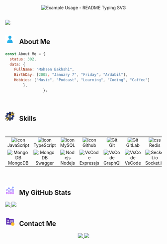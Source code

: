 <p align="center">
  <img src="https://readme-typing-svg.demolab.com/?lines=Hi+There+Welcome+To+My+Profile!;I%27m+Mohsen+Bakhshi%F0%9F%96%90;I%27m+NodeJs+Developer;&font=Righteous&center=true&width=380&height=50&duration=2500&pause=2000" alt="Example Usage - README Typing SVG">
</p>

<br/>

<img src="https://github-production-user-asset-6210df.s3.amazonaws.com/74038190/241765440-80728820-e06b-4f96-9c9e-9df46f0cc0a5.gif" />

<br/>

<h2>
  <img width='30px' src= "https://github.com/MhsnBakhshi/MhsnBakhshi/blob/main/icons8-customer-48.png?raw=true" /> &nbsp;
  About Me
</h2>

``` js 
const About Me = {
  status: 302,
  data: {
    FullName: "Mohsen Bakhshi",
    BirthDay: [2005٫ "January 7", "Friday"٫ "Ardabil"],
    Hobbies: ["Music", "Podcast", "Learning", "Coding", "Caffee"]
        },
                 };
```
<br/>

<h2>
  <img width='30px' src= "https://github.com/MhsnBakhshi/MhsnBakhshi/blob/main/icons8-skill-64.png?raw=true" /> &nbsp;
  Skills
</h2>

<table>
<div style="display: flex; align-items: flex-start; align: center">
<table align="center">
  <tr>
    <td align="center" width="96">
        <img src="https://techstack-generator.vercel.app/js-icon.svg" alt="icon" width="40" height="40" />
      <br>JavaScript
    </td>
    <td align="center" width="96">
        <img src="https://techstack-generator.vercel.app/ts-icon.svg" alt="icon" width="40" height="40" />
      <br>TypeScript
    </td>
    <td align="center" width="96">
        <img src="https://techstack-generator.vercel.app/mysql-icon.svg" alt="icon" width="40" height="40" />
      <br>MySQL
    </td>
    <td align="center" width="96">
        <img src="https://techstack-generator.vercel.app/github-icon.svg" alt="icon" width="40" height="40" />
      <br>Github
    </td>
    <td align="center" width="96"> 
        <img src="https://user-images.githubusercontent.com/25181517/192108372-f71d70ac-7ae6-4c0d-8395-51d8870c2ef0.png" width="40" height="40" alt="Git" />
      <br>Git
    </td>
    <td align="center" width="96"> 
        <img src="https://skillicons.dev/icons?i=gitlab" width="40" height="40" alt="Git" />
      <br>GitLab
    </td>
    <td align="center" width="96">
        <img src="https://skillicons.dev/icons?i=redis" width="40" height="40" alt="css" />
      <br>Redis
    </td>
  </tr>
 <tr>
      <td align="center" width="96">
        <img src="https://skillicons.dev/icons?i=mongodb" width="40" height="40" alt="MongoDB" />
      <br>MongoDB
    </td>
<!--       <td align="center" width="96">
        <img src="https://user-images.githubusercontent.com/24623425/36042969-f87531d4-0d8a-11e8-9dee-e87ab8c6a9e3.png" width="40" height="40" alt="MongoDB" />
      <br>PostgreSQL
    </td> -->
      <td align="center" width="96">
        <img src="https://user-images.githubusercontent.com/25181517/186711335-a3729606-5a78-4496-9a36-06efcc74f800.png" width="40" height="40" alt="MongoDB" />
      <br>Swagger
    </td>
        <td align="center" width="96">
        <img src="https://skillicons.dev/icons?i=nodejs" width="40" height="40" alt="Nodejs" />
      <br>Nodejs
      </td>
      </td>
            <td align="center" width="96">
        <img src="https://skillicons.dev/icons?i=expressjs" width="40" height="40" alt="VsCode" />
      <br>Expressjs
    </td>
<!--             <td align="center" width="96">
        <img src="https://skillicons.dev/icons?i=nestjs" width="40" height="40" alt="VsCode" />
      <br>Nestjs
    </td> -->
            <td align="center" width="96">
        <img src="https://skillicons.dev/icons?i=graphql" width="40" height="40" alt="VsCode" />
      <br>GraphQl
    </td>
            <td align="center" width="96">
        <img src="https://skillicons.dev/icons?i=vscode" width="40" height="40" alt="VsCode" />
      <br>VsCode
    </td>
            <td align="center" width="96">
        <img src="https://camo.githubusercontent.com/2ea32ebd0f20778a2d51ee8e1bac9a5ed9e27f4487b2324225aa00ba5aa6f538/68747470733a2f2f696d672e736869656c64732e696f2f62616467652f2d536f636b65742e696f2d6666666666663f7374796c653d666c61742d737175617265266c6f676f3d736f636b65742e696f266c6f676f436f6c6f723d626c61636b" alt="Secket.io" />
      <br>Socket.io
    </td>
 </tr>
</table>


<br/>

<h2>
  <img width='30px' src= "https://github.com/MhsnBakhshi/MhsnBakhshi/blob/main/icons8-combo-chart-64.png?raw=true" /> &nbsp;
  My GitHub Stats
</h2>

<a href="https://github.com/mhsnbakhshi">
  <img src="https://github-readme-stats.vercel.app/api?username=MhsnBakhshi&show_icons=true&theme=cobalt" alt+="My GitHub Stats" />
  <img src="https://github-readme-stats.vercel.app/api/top-langs/?username=MhsnBakhshi" alt+="My language" />
</a>

<br/>

<h2>
  <img width='30px' src= "https://github.com/MhsnBakhshi/MhsnBakhshi/blob/main/icons8-contact-48%20(1).png?raw=true" /> &nbsp;
  Contact Me
</h2>
<p align= 'center'> 
<!--   <a href= "https://instagram.com/">
    <img src= "https://img.shields.io/badge/Instagram-mhsn__js-red?style=flat&logo=instagram" />
  </a> -->
    <a href="https://t.me/iDvMH">
    <img src= "https://img.shields.io/badge/Telegram-iDvMH-blue?style=flat&logo=telegram" />
  </a>
    <a href= "https://github.com/mhsnbakhshi">
    <img src= "https://img.shields.io/badge/Gmail-mhsn.bakhshi696@gmail.com-snow?style=flat&logo=gmail" />
  </a>
</p>
